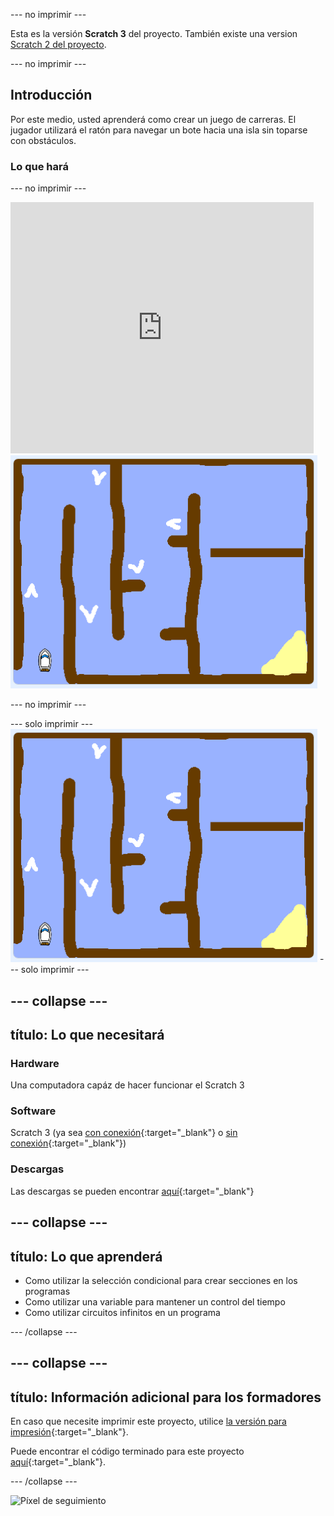 \--- no imprimir \---

Esta es la versión **Scratch 3** del proyecto. También existe una version [Scratch 2 del proyecto](https://projects.raspberrypi.org/en/projects/boat-race-scratch2).

\--- no imprimir \---

## Introducción

Por este medio, usted aprenderá como crear un juego de carreras. El jugador utilizará el ratón para navegar un bote hacia una isla sin toparse con obstáculos.

### Lo que hará

\--- no imprimir \---

<div class="scratch-preview">
  <iframe allowtransparency="true" width="485" height="402" src="https://scratch.mit.edu/projects/embed/276662533/?autostart=false" frameborder="0" scrolling="no"></iframe>
  <img src="images/boat_race_demo.png">
</div>

\--- no imprimir \---

\--- solo imprimir \--- ![boat race demo](images/boat_race_demo.png) \--- solo imprimir \---

## \--- collapse \---

## título: Lo que necesitará

### Hardware

Una computadora capáz de hacer funcionar el Scratch 3

### Software

Scratch 3 (ya sea [con conexión](https://rpf.io/scratchon){:target="_blank"} o [sin conexión](https://rpf.io/scratchoff){:target="_blank"})

### Descargas

Las descargas se pueden encontrar [aquí](http://rpf.io/p/en/boat-race-go){:target="_blank"}

## \--- collapse \---

## título: Lo que aprenderá

+ Como utilizar la selección condicional para crear secciones en los programas
+ Como utilizar una variable para mantener un control del tiempo
+ Como utilizar circuitos infinitos en un programa

\--- /collapse \---

## \--- collapse \---

## título: Información adicional para los formadores

En caso que necesite imprimir este proyecto, utilice [la versión para impresión](https://projects.raspberrypi.org/en/projects/boat-race/print){:target="_blank"}.

Puede encontrar el código terminado para este proyecto [aquí](http://rpf.io/p/en/boat-race-get){:target="_blank"}.

\--- /collapse \---

![Píxel de seguimiento](https://code.org/api/hour/begin_codeclub_boatrace.png)